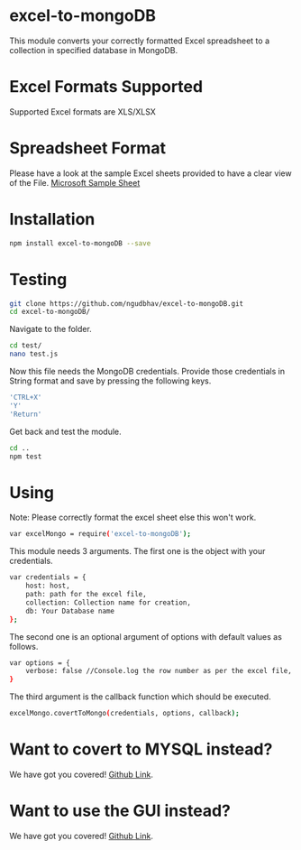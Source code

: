 # excel-to-mongoDB 
This module converts your correctly formatted Excel spreadsheet to a collection in specified database in MongoDB.

# Excel Formats Supported
Supported Excel formats are XLS/XLSX

# Spreadsheet Format
Please have a look at the sample Excel sheets provided to have a clear view of the File. <a href="https://go.microsoft.com/fwlink/?LinkID=521962">Microsoft Sample Sheet</a>

# Installation
```sh
npm install excel-to-mongoDB --save
```

# Testing

```sh
git clone https://github.com/ngudbhav/excel-to-mongoDB.git
cd excel-to-mongoDB/
```
Navigate to the folder.
```sh
cd test/
nano test.js
```
Now this file needs the MongoDB credentials. Provide those credentials in String format and save by pressing the following keys.
```sh
'CTRL+X'
'Y'
'Return'
```
Get back and test the module.
```sh
cd ..
npm test
```
# Using
Note: Please correctly format the excel sheet else this won't work.
```sh
var excelMongo = require('excel-to-mongoDB');
```
This module needs 3 arguments.
The first one is the object with your credentials.

```sh
var credentials = {
	host: host,
	path: path for the excel file,
	collection: Collection name for creation,
	db: Your Database name
};
```
The second one is an optional argument of options with default values as follows.
```sh
var options = {
	verbose: false //Console.log the row number as per the excel file, if true.
}
```
The third argument is the callback function which should be executed.

```sh
excelMongo.covertToMongo(credentials, options, callback);
```

# Want to covert to MYSQL instead?
We have got you covered! <a href="https://github.com/ngudbhav/excel-to-mysql">Github Link</a>.

# Want to use the GUI instead?
We have got you covered! <a href="https://github.com/ngudbhav/excel-to-mysql-electron-app">Github Link</a>.